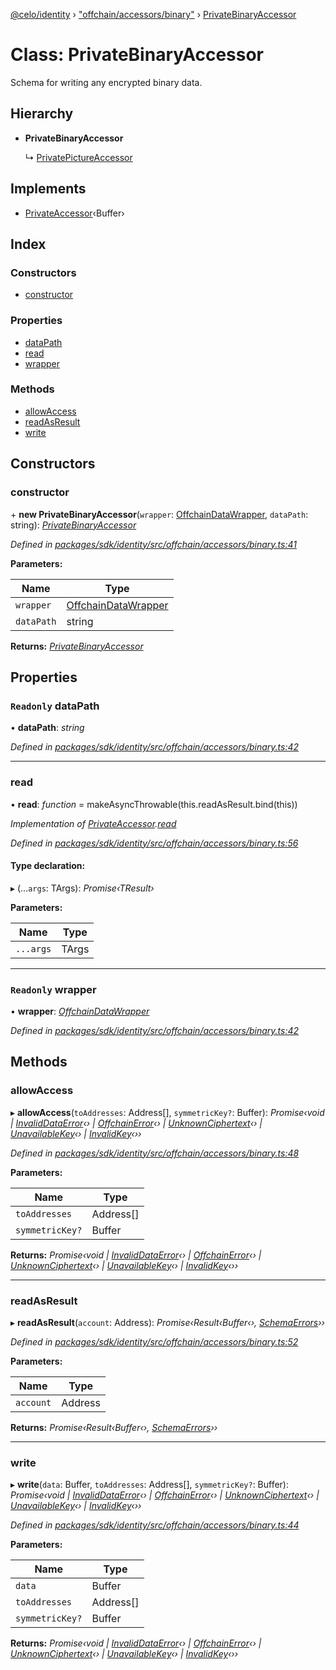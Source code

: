 [@celo/identity](../README.md) › ["offchain/accessors/binary"](../modules/_offchain_accessors_binary_.md) › [PrivateBinaryAccessor](_offchain_accessors_binary_.privatebinaryaccessor.md)

# Class: PrivateBinaryAccessor

Schema for writing any encrypted binary data.

## Hierarchy

* **PrivateBinaryAccessor**

  ↳ [PrivatePictureAccessor](_offchain_accessors_pictures_.privatepictureaccessor.md)

## Implements

* [PrivateAccessor](../interfaces/_offchain_accessors_interfaces_.privateaccessor.md)‹Buffer›

## Index

### Constructors

* [constructor](_offchain_accessors_binary_.privatebinaryaccessor.md#constructor)

### Properties

* [dataPath](_offchain_accessors_binary_.privatebinaryaccessor.md#readonly-datapath)
* [read](_offchain_accessors_binary_.privatebinaryaccessor.md#read)
* [wrapper](_offchain_accessors_binary_.privatebinaryaccessor.md#readonly-wrapper)

### Methods

* [allowAccess](_offchain_accessors_binary_.privatebinaryaccessor.md#allowaccess)
* [readAsResult](_offchain_accessors_binary_.privatebinaryaccessor.md#readasresult)
* [write](_offchain_accessors_binary_.privatebinaryaccessor.md#write)

## Constructors

###  constructor

\+ **new PrivateBinaryAccessor**(`wrapper`: [OffchainDataWrapper](../interfaces/_offchain_data_wrapper_.offchaindatawrapper.md), `dataPath`: string): *[PrivateBinaryAccessor](_offchain_accessors_binary_.privatebinaryaccessor.md)*

*Defined in [packages/sdk/identity/src/offchain/accessors/binary.ts:41](https://github.com/celo-org/celo-monorepo/blob/master/packages/sdk/identity/src/offchain/accessors/binary.ts#L41)*

**Parameters:**

Name | Type |
------ | ------ |
`wrapper` | [OffchainDataWrapper](../interfaces/_offchain_data_wrapper_.offchaindatawrapper.md) |
`dataPath` | string |

**Returns:** *[PrivateBinaryAccessor](_offchain_accessors_binary_.privatebinaryaccessor.md)*

## Properties

### `Readonly` dataPath

• **dataPath**: *string*

*Defined in [packages/sdk/identity/src/offchain/accessors/binary.ts:42](https://github.com/celo-org/celo-monorepo/blob/master/packages/sdk/identity/src/offchain/accessors/binary.ts#L42)*

___

###  read

• **read**: *function* = makeAsyncThrowable(this.readAsResult.bind(this))

*Implementation of [PrivateAccessor](../interfaces/_offchain_accessors_interfaces_.privateaccessor.md).[read](../interfaces/_offchain_accessors_interfaces_.privateaccessor.md#read)*

*Defined in [packages/sdk/identity/src/offchain/accessors/binary.ts:56](https://github.com/celo-org/celo-monorepo/blob/master/packages/sdk/identity/src/offchain/accessors/binary.ts#L56)*

#### Type declaration:

▸ (...`args`: TArgs): *Promise‹TResult›*

**Parameters:**

Name | Type |
------ | ------ |
`...args` | TArgs |

___

### `Readonly` wrapper

• **wrapper**: *[OffchainDataWrapper](../interfaces/_offchain_data_wrapper_.offchaindatawrapper.md)*

*Defined in [packages/sdk/identity/src/offchain/accessors/binary.ts:42](https://github.com/celo-org/celo-monorepo/blob/master/packages/sdk/identity/src/offchain/accessors/binary.ts#L42)*

## Methods

###  allowAccess

▸ **allowAccess**(`toAddresses`: Address[], `symmetricKey?`: Buffer): *Promise‹void | [InvalidDataError](_offchain_accessors_errors_.invaliddataerror.md)‹› | [OffchainError](_offchain_accessors_errors_.offchainerror.md)‹› | [UnknownCiphertext](_offchain_accessors_errors_.unknownciphertext.md)‹› | [UnavailableKey](_offchain_accessors_errors_.unavailablekey.md)‹› | [InvalidKey](_offchain_accessors_errors_.invalidkey.md)‹››*

*Defined in [packages/sdk/identity/src/offchain/accessors/binary.ts:48](https://github.com/celo-org/celo-monorepo/blob/master/packages/sdk/identity/src/offchain/accessors/binary.ts#L48)*

**Parameters:**

Name | Type |
------ | ------ |
`toAddresses` | Address[] |
`symmetricKey?` | Buffer |

**Returns:** *Promise‹void | [InvalidDataError](_offchain_accessors_errors_.invaliddataerror.md)‹› | [OffchainError](_offchain_accessors_errors_.offchainerror.md)‹› | [UnknownCiphertext](_offchain_accessors_errors_.unknownciphertext.md)‹› | [UnavailableKey](_offchain_accessors_errors_.unavailablekey.md)‹› | [InvalidKey](_offchain_accessors_errors_.invalidkey.md)‹››*

___

###  readAsResult

▸ **readAsResult**(`account`: Address): *Promise‹Result‹Buffer‹›, [SchemaErrors](../modules/_offchain_accessors_errors_.md#schemaerrors)››*

*Defined in [packages/sdk/identity/src/offchain/accessors/binary.ts:52](https://github.com/celo-org/celo-monorepo/blob/master/packages/sdk/identity/src/offchain/accessors/binary.ts#L52)*

**Parameters:**

Name | Type |
------ | ------ |
`account` | Address |

**Returns:** *Promise‹Result‹Buffer‹›, [SchemaErrors](../modules/_offchain_accessors_errors_.md#schemaerrors)››*

___

###  write

▸ **write**(`data`: Buffer, `toAddresses`: Address[], `symmetricKey?`: Buffer): *Promise‹void | [InvalidDataError](_offchain_accessors_errors_.invaliddataerror.md)‹› | [OffchainError](_offchain_accessors_errors_.offchainerror.md)‹› | [UnknownCiphertext](_offchain_accessors_errors_.unknownciphertext.md)‹› | [UnavailableKey](_offchain_accessors_errors_.unavailablekey.md)‹› | [InvalidKey](_offchain_accessors_errors_.invalidkey.md)‹››*

*Defined in [packages/sdk/identity/src/offchain/accessors/binary.ts:44](https://github.com/celo-org/celo-monorepo/blob/master/packages/sdk/identity/src/offchain/accessors/binary.ts#L44)*

**Parameters:**

Name | Type |
------ | ------ |
`data` | Buffer |
`toAddresses` | Address[] |
`symmetricKey?` | Buffer |

**Returns:** *Promise‹void | [InvalidDataError](_offchain_accessors_errors_.invaliddataerror.md)‹› | [OffchainError](_offchain_accessors_errors_.offchainerror.md)‹› | [UnknownCiphertext](_offchain_accessors_errors_.unknownciphertext.md)‹› | [UnavailableKey](_offchain_accessors_errors_.unavailablekey.md)‹› | [InvalidKey](_offchain_accessors_errors_.invalidkey.md)‹››*
